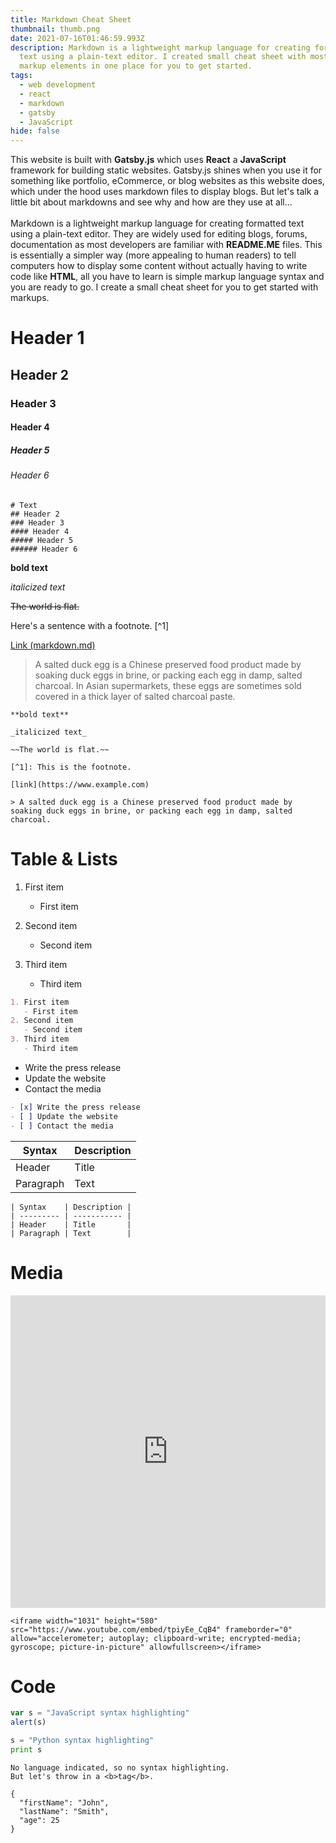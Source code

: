 ```yaml
---
title: Markdown Cheat Sheet
thumbnail: thumb.png
date: 2021-07-16T01:46:59.993Z
description: Markdown is a lightweight markup language for creating formatted
  text using a plain-text editor. I created small cheat sheet with most common
  markup elements in one place for you to get started.
tags:
  - web development
  - react
  - markdown
  - gatsby
  - JavaScript
hide: false
---
```


This website is built with **Gatsby.js** which uses **React** a **JavaScript** framework for building static websites. Gatsby.js shines when you use it for something like portfolio, eCommerce, or blog websites as this website does, which under the hood uses markdown files to display blogs. But let's talk a little bit about markdowns and see why and how are they use at all...\
\
Markdown is a lightweight markup language for creating formatted text using a plain-text editor. They are widely used for editing blogs, forums, documentation as most developers are familiar with **README.ME** files. This is essentially a simpler way (more appealing to human readers) to tell computers how to display some content without actually having to write code like **HTML**, all you have to learn is simple markup language syntax and you are ready to go. I create a small cheat sheet for you to get started with markups.

# Header 1

## Header 2

### Header 3

#### Header 4

##### Header 5

###### Header 6

```
# Text
## Header 2
### Header 3
#### Header 4
##### Header 5
###### Header 6
```

**bold text**

_italicized text_

~~The world is flat.~~

Here's a sentence with a footnote. [^1]

[Link (markdown.md)](https://raw.github.com/adamschwartz/github-markdown-kitchen-sink/master/README.md)

> A salted duck egg is a Chinese preserved food product made by soaking duck eggs in brine, or packing each egg in damp, salted charcoal. In Asian
> supermarkets, these eggs are sometimes sold covered in a thick layer of salted charcoal paste.

```
**bold text**

_italicized text_

~~The world is flat.~~

[^1]: This is the footnote.

[link](https://www.example.com)

> A salted duck egg is a Chinese preserved food product made by soaking duck eggs in brine, or packing each egg in damp, salted charcoal.
```

# Table & Lists

1. First item

   - First item

2. Second item

   - Second item

3. Third item

   - Third item

```markdown
1. First item
   - First item
2. Second item
   - Second item
3. Third item
   - Third item
```

- Write the press release
- Update the website
- Contact the media

```markdown
- [x] Write the press release
- [ ] Update the website
- [ ] Contact the media
```

| Syntax    | Description |
| --------- | ----------- |
| Header    | Title       |
| Paragraph | Text        |

```
| Syntax    | Description |
| --------- | ----------- |
| Header    | Title       |
| Paragraph | Text        |
```

# Media

<!-- !\\\[alt text](salty_egg.jpg)

    !\\\[alt text](salty_egg.jpg) -->

<iframe width="100%" height="500" src="https://www.youtube.com/embed/tpiyEe_CqB4" frameborder="0" allow="accelerometer; autoplay; clipboard-write; encrypted-media; gyroscope; picture-in-picture" allowfullscreen></iframe>

```
<iframe width="1031" height="580" src="https://www.youtube.com/embed/tpiyEe_CqB4" frameborder="0" allow="accelerometer; autoplay; clipboard-write; encrypted-media; gyroscope; picture-in-picture" allowfullscreen></iframe>
```

# Code

```javascript
var s = "JavaScript syntax highlighting"
alert(s)
```

```python
s = "Python syntax highlighting"
print s
```

```
No language indicated, so no syntax highlighting.
But let's throw in a <b>tag</b>.

{
  "firstName": "John",
  "lastName": "Smith",
  "age": 25
}
```
